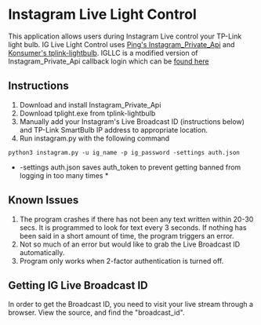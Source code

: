 # Instagram Live Light Control
This application allows users during Instagram Live control your TP-Link light bulb. IG Live Light Control uses [Ping's Instagram_Private_Api](https://github.com/ping/instagram_private_api) and [Konsumer's tplink-lightbulb](https://github.com/konsumer/tplink-lightbulb). IGLLC is a modified version of Instagram_Private_Api callback login which can be [found here](https://github.com/ping/instagram_private_api/blob/master/examples/savesettings_logincallback.py)

## Instructions
1. Download and install Instagram_Private_Api
2. Download tplight.exe from tplink-lightbulb
3. Manually add your Instagram's Live Broadcast ID (instructions below) and TP-Link SmartBulb IP address to appropriate location.
4. Run instagram.py with the following command
```
python3 instagram.py -u ig_name -p ig_password -settings auth.json
```
* -settings auth.json saves auth_token to prevent getting banned from logging in too many times *

## Known Issues
1. The program crashes if there has not been any text written within 20-30 secs. It is programmed to look for text every 3 seconds. If nothing has been said in a short amount of time, the program triggers an error.
2. Not so much of an error but would like to grab the Live Broadcast ID automatically.
3. Program only works when 2-factor authentication is turned off. 

## Getting IG Live Broadcast ID
In order to get the Broadcast ID, you need to visit your live stream through a browser. View the source, and find the "broadcast_id".
